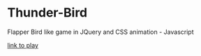 # Thunder-Bird
Flapper Bird like game in JQuery and CSS animation - Javascript

[link to play](http://thousanday.com/other/bird)

